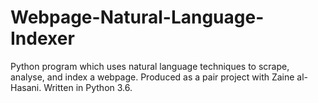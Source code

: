 # Webpage-Natural-Language-Indexer
Python program which uses natural language techniques to scrape, analyse, and index a webpage. Produced as a pair project with Zaine al-Hasani. Written in Python 3.6.
